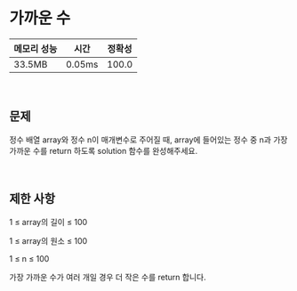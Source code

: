 # 가까운 수

| 메모리 성능 | 시간 | 정확성 |
| ---- | ---- | ---- |
| 33.5MB | 0.05ms | 100.0 |

<br />

## 문제

정수 배열 array와 정수 n이 매개변수로 주어질 때, array에 들어있는 정수 중 n과 가장 가까운 수를 return 하도록 solution 함수를 완성해주세요.

<br />

## 제한 사항
1 ≤ array의 길이 ≤ 100

1 ≤ array의 원소 ≤ 100

1 ≤ n ≤ 100

가장 가까운 수가 여러 개일 경우 더 작은 수를 return 합니다.
